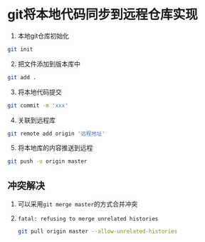 # git将本地代码同步到远程仓库实现

1. 本地git仓库初始化

```sh
git init
```

2. 把文件添加到版本库中

```sh
git add .
```

3. 将本地代码提交

``````sh
git commit -m 'xxx'
``````

4. 关联到远程库

``````sh
git remote add origin '远程地址'
``````

5. 将本地库的内容推送到远程

``````sh
git push -u origin master
``````



## 冲突解决

1. 可以采用`git merge master`的方式合并冲突

2. `fatal: refusing to merge unrelated histories`

   ```sh
   git pull origin master --allow-unrelated-histories
   ```

   